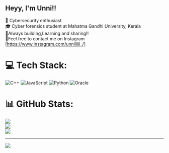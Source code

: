 ## Heyy, I'm Unni!!
🐢 Cybersecurity enthusiast <br/>
🎓 Cyber forensics student at Mahatma Gandhi University, Kerala <br/>
💪Always building,Learning and sharing!! <br/>
👀Feel free to contact me on Instagram [https://www.instagram.com/unniiiiii_/] <br/>

# 💻 Tech Stack:
![C++](https://img.shields.io/badge/c++-%2300599C.svg?style=for-the-badge&logo=c%2B%2B&logoColor=white) ![JavaScript](https://img.shields.io/badge/javascript-%23323330.svg?style=for-the-badge&logo=javascript&logoColor=%23F7DF1E) ![Python](https://img.shields.io/badge/python-3670A0?style=for-the-badge&logo=python&logoColor=ffdd54) ![Oracle](https://img.shields.io/badge/Oracle-F80000?style=for-the-badge&logo=oracle&logoColor=white)
# 📊 GitHub Stats:
![](https://github-readme-stats.vercel.app/api?username=Unnii2905&theme=merko&hide_border=false&include_all_commits=false&count_private=false)<br/>
![](https://nirzak-streak-stats.vercel.app/?user=Unnii2905&theme=merko&hide_border=false)<br/>
![](https://github-readme-stats.vercel.app/api/top-langs/?username=Unnii2905&theme=merko&hide_border=false&include_all_commits=false&count_private=false&layout=compact)

---
[![](https://visitcount.itsvg.in/api?id=Unnii2905&icon=0&color=0)](https://visitcount.itsvg.in)

<!-- Proudly created with GPRM ( https://gprm.itsvg.in ) -->

